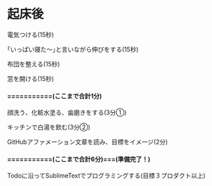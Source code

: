 # 起床後

電気つける(15秒)

｢いっぱい寝た～｣と言いながら伸びをする(15秒)

布団を整える(15秒)

窓を開ける(15秒)

#### ===========(ここまで合計1分)

顔洗う、化粧水塗る、歯磨きをする(3分①)

キッチンで白湯を飲む(3分②)

GitHubアファメーション文章を読み、目標をイメージ(2分)

#### ===========(ここまで合計6分)===(準備完了！)

Todoに沿ってSublimeTextでプログラミングする(目標３プロダクト以上)
